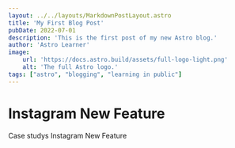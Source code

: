```yaml
---
layout: ../../layouts/MarkdownPostLayout.astro
title: 'My First Blog Post'
pubDate: 2022-07-01
description: 'This is the first post of my new Astro blog.'
author: 'Astro Learner'
image:
    url: 'https://docs.astro.build/assets/full-logo-light.png'
    alt: 'The full Astro logo.'
tags: ["astro", "blogging", "learning in public"]
---
```

<h1>Instagram New Feature</h1>
<p> Case studys Instagram New Feature
